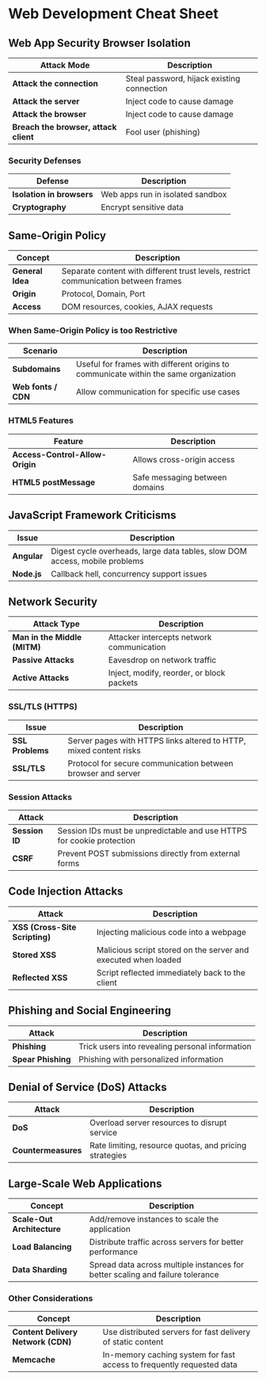 # Web Development Cheat Sheet

## Web App Security Browser Isolation

| Attack Mode | Description |
|-------------|-------------|
| **Attack the connection** | Steal password, hijack existing connection |
| **Attack the server** | Inject code to cause damage |
| **Attack the browser** | Inject code to cause damage |
| **Breach the browser, attack client** | Fool user (phishing) |

### Security Defenses
| Defense | Description |
|----------|-------------|
| **Isolation in browsers** | Web apps run in isolated sandbox |
| **Cryptography** | Encrypt sensitive data |

## Same-Origin Policy

| Concept | Description |
|---------|-------------|
| **General Idea** | Separate content with different trust levels, restrict communication between frames |
| **Origin** | Protocol, Domain, Port |
| **Access** | DOM resources, cookies, AJAX requests |

### When Same-Origin Policy is too Restrictive
| Scenario | Description |
|----------|-------------|
| **Subdomains** | Useful for frames with different origins to communicate within the same organization |
| **Web fonts / CDN** | Allow communication for specific use cases |

### HTML5 Features
| Feature | Description |
|---------|-------------|
| **Access-Control-Allow-Origin** | Allows cross-origin access |
| **HTML5 postMessage** | Safe messaging between domains |

## JavaScript Framework Criticisms

| Issue | Description |
|-------|-------------|
| **Angular** | Digest cycle overheads, large data tables, slow DOM access, mobile problems |
| **Node.js** | Callback hell, concurrency support issues |

## Network Security

| Attack Type | Description |
|-------------|-------------|
| **Man in the Middle (MITM)** | Attacker intercepts network communication |
| **Passive Attacks** | Eavesdrop on network traffic |
| **Active Attacks** | Inject, modify, reorder, or block packets |

### SSL/TLS (HTTPS)
| Issue | Description |
|-------|-------------|
| **SSL Problems** | Server pages with HTTPS links altered to HTTP, mixed content risks |
| **SSL/TLS** | Protocol for secure communication between browser and server |

### Session Attacks

| Attack | Description |
|--------|-------------|
| **Session ID** | Session IDs must be unpredictable and use HTTPS for cookie protection |
| **CSRF** | Prevent POST submissions directly from external forms |

## Code Injection Attacks

| Attack | Description |
|--------|-------------|
| **XSS (Cross-Site Scripting)** | Injecting malicious code into a webpage |
| **Stored XSS** | Malicious script stored on the server and executed when loaded |
| **Reflected XSS** | Script reflected immediately back to the client |

## Phishing and Social Engineering

| Attack | Description |
|--------|-------------|
| **Phishing** | Trick users into revealing personal information |
| **Spear Phishing** | Phishing with personalized information |

## Denial of Service (DoS) Attacks

| Attack | Description |
|--------|-------------|
| **DoS** | Overload server resources to disrupt service |
| **Countermeasures** | Rate limiting, resource quotas, and pricing strategies |

## Large-Scale Web Applications

| Concept | Description |
|---------|-------------|
| **Scale-Out Architecture** | Add/remove instances to scale the application |
| **Load Balancing** | Distribute traffic across servers for better performance |
| **Data Sharding** | Spread data across multiple instances for better scaling and failure tolerance |

### Other Considerations
| Concept | Description |
|---------|-------------|
| **Content Delivery Network (CDN)** | Use distributed servers for fast delivery of static content |
| **Memcache** | In-memory caching system for fast access to frequently requested data |

